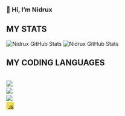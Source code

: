 ### 👋 Hi, I’m Nidrux

## MY STATS

<img  src="https://github-readme-stats.vercel.app/api?username=nidrux&show_icons=true&theme=radical" alt="Nidrux GitHub Stats" width="49.9%" display="inline-block"/>
<img  src="https://github-readme-stats.vercel.app/api/top-langs/?username=nidrux&layout=compact&theme=radical" alt="Nidrux GitHub Stats" width="49.9%" display="inline-block"/>

## MY CODING LANGUAGES
<code>
<img height="20" src="https://raw.githubusercontent.com/rhoit/mode-icons/dump/icons/sass.png">
<img height="20" src="https://raw.githubusercontent.com/rhoit/mode-icons/dump/icons/css.png">
<img height="20" src="https://raw.githubusercontent.com/rhoit/mode-icons/dump/icons/html.png">
<img height="20" src="https://raw.githubusercontent.com/github/explore/80688e429a7d4ef2fca1e82350fe8e3517d3494d/topics/javascript/javascript.png">
</code>
<!---
Nidrux/Nidrux is a ✨ special ✨ repository because its `README.md` (this file) appears on your GitHub profile.
You can click the Preview link to take a look at your changes.
--->
